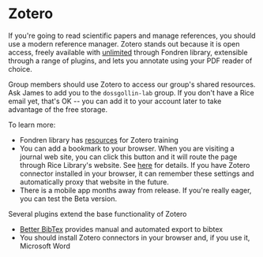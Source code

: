 # Zotero

If you're going to read scientific papers and manage references, you should use a modern reference manager.
Zotero stands out because it is open access, freely available with [unlimited](https://library.rice.edu/news/new-subscription-unlimited-file-syncing-storage-rice-zotero-users) through Fondren library, extensible through a range of plugins, and lets you annotate using your PDF reader of choice.

Group members should use Zotero to access our group's shared resources.
Ask James to add you to the `dossgollin-lab` group.
If you don't have a Rice email yet, that's OK -- you can add it to your account later to take advantage of the free storage.

To learn more:

* Fondren library has [resources](https://fondrenlearning.blogs.rice.edu/zotero/) for Zotero training
* You can add a bookmark to your browser. When you are visiting a journal web site, you can click this button and it will route the page through Rice Library's website. See [here](https://paperpile.com/p/proxy-rice/) for details. If you have Zotero connector installed in your browser, it can remember these settings and automatically proxy that website in the future.
* There is a mobile app months away from release. If you're really eager, you can test the Beta version.

Several plugins extend the base functionality of Zotero

* [Better BibTex](https://retorque.re/zotero-better-bibtex/installation/) provides manual and automated export to bibtex
* You should install Zotero connectors in your browser and, if you use it, Microsoft Word
